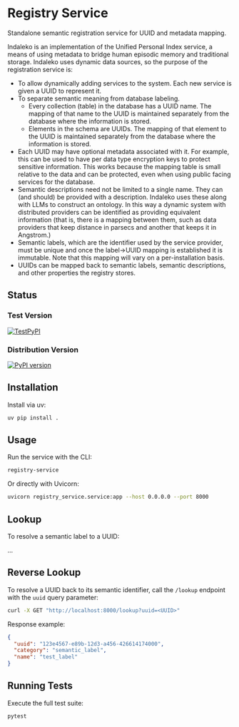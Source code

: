 # Registry Service

Standalone semantic registration service for UUID and metadata mapping.

Indaleko is an implementation of the Unified Personal Index service, a means of using metadata to bridge human episodic
memory and traditional storage.  Indaleko uses dynamic data sources, so the purpose of the registration service is:

- To allow dynamically adding services to the system.  Each new service is given a UUID to represent it.
- To separate semantic meaning from database labeling.
  - Every collection (table) in the database has a UUID name.
    The mapping of that name to the UUID is maintained separately from the database where the information is stored.
  - Elements in the schema are UUIDs.
    The mapping of that element to the UUID is maintained separately from the database where the information is stored.
- Each UUID may have optional metadata associated with it.  For example, this can be used to have
  per data type encryption keys to protect sensitive information.  This works because the mapping table is
  small relative to the data and can be protected, even when using public facing services for the database.
- Semantic descriptions need not be limited to a single name.  They can (and should) be provided with a description.
  Indaleko uses these along with LLMs to construct an ontology.  In this way a dynamic system with distributed
  providers can be identified as providing equivalent information (that is, there is a mapping between them, such as
  data providers that keep distance in parsecs and another that keeps it in Angstrom.)
- Semantic labels, which are the identifier used by the service provider, must be unique and once the label->UUID mapping is established it is immutable.  Note that this mapping will vary on a per-installation basis.
- UUIDs can be mapped back to semantic labels, semantic descriptions, and other properties the registry stores.

## Status

### Test Version
[![TestPyPI](https://img.shields.io/badge/TestPyPI-indaleko--registry--service-blue)](https://test.pypi.org/project/indaleko-registry-service/)

### Distribution Version

[![PyPI version](https://badge.fury.io/py/indaleko-registry-service.svg)](https://pypi.org/project/indaleko-registry-service/)

## Installation

Install via uv:
```bash
uv pip install .
```

## Usage

Run the service with the CLI:
```bash
registry-service
```

Or directly with Uvicorn:

```bash
uvicorn registry_service.service:app --host 0.0.0.0 --port 8000
```

## Lookup

To resolve a semantic label to a UUID:

...

## Reverse Lookup

To resolve a UUID back to its semantic identifier, call the `/lookup` endpoint with the `uuid` query parameter:

```bash
curl -X GET "http://localhost:8000/lookup?uuid=<UUID>"
```

Response example:
```json
{
  "uuid": "123e4567-e89b-12d3-a456-426614174000",
  "category": "semantic_label",
  "name": "test_label"
}
```

## Running Tests

Execute the full test suite:
```bash
pytest
```
